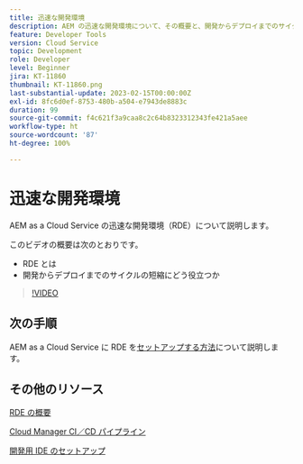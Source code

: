 ```yaml
---
title: 迅速な開発環境
description: AEM の迅速な開発環境について、その概要と、開発からデプロイまでのサイクルの短縮にどう役立つかを説明します。
feature: Developer Tools
version: Cloud Service
topic: Development
role: Developer
level: Beginner
jira: KT-11860
thumbnail: KT-11860.png
last-substantial-update: 2023-02-15T00:00:00Z
exl-id: 8fc6d0ef-8753-480b-a504-e7943de8883c
duration: 99
source-git-commit: f4c621f3a9caa8c2c64b8323312343fe421a5aee
workflow-type: ht
source-wordcount: '87'
ht-degree: 100%

---
```


# 迅速な開発環境

AEM as a Cloud Service の迅速な開発環境（RDE）について説明します。

このビデオの概要は次のとおりです。

- RDE とは
- 開発からデプロイまでのサイクルの短縮にどう役立つか

>[!VIDEO](https://video.tv.adobe.com/v/3414128?quality=12&learn=on)

## 次の手順

AEM as a Cloud Service に RDE を[セットアップする方法](./how-to-setup.md)について説明します。

## その他のリソース

[RDE の概要](https://experienceleague.adobe.com/docs/experience-manager-cloud-service/content/implementing/developing/rapid-development-environments.html?lang=ja#introduction)

[Cloud Manager CI／CD パイプライン](https://experienceleague.adobe.com/docs/experience-manager-cloud-service/content/implementing/using-cloud-manager/cicd-pipelines/introduction-ci-cd-pipelines.html?lang=ja)

[開発用 IDE のセットアップ](https://experienceleague.adobe.com/docs/experience-manager-learn/cloud-service/local-development-environment-set-up/development-tools.html?lang=ja)
